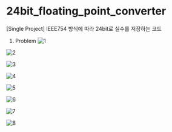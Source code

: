 # 24bit_floating_point_converter
[Single Project] IEEE754 방식에 따라 24bit로 실수를 저장하는 코드

1. Problem
![1](https://user-images.githubusercontent.com/73642643/101285044-823ed280-3826-11eb-9fd0-8b0fd02eb40c.JPG)


![2](https://user-images.githubusercontent.com/73642643/101285045-82d76900-3826-11eb-9511-01206381d84d.JPG)


![3](https://user-images.githubusercontent.com/73642643/101285038-7fdc7880-3826-11eb-894c-2ddff0d868da.JPG)


![4](https://user-images.githubusercontent.com/73642643/101285039-80750f00-3826-11eb-953e-cc6920fcc9a7.JPG)


![5](https://user-images.githubusercontent.com/73642643/101285040-810da580-3826-11eb-870f-cb65a1426b6a.JPG)


![6](https://user-images.githubusercontent.com/73642643/101285041-81a63c00-3826-11eb-85ee-24de74bfe9c8.JPG)


![7](https://user-images.githubusercontent.com/73642643/101285042-81a63c00-3826-11eb-8666-c5a559816db3.JPG)


![8](https://user-images.githubusercontent.com/73642643/101285043-823ed280-3826-11eb-9bbb-8504f367a607.JPG)

